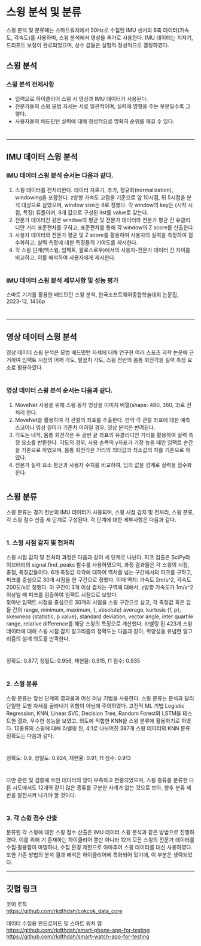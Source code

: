 스윙 분석 및 분류
===
스윙 분석 및 분류에는 스마트워치에서 50Hz로 수집된 IMU 센서의 6축 데이터(가속도, 각속도)를 사용하며, 스윙 분석에서 영상을 추가로 사용한다. IMU 데이터는 지자기, 드리프트 보정이 완료되었으며, 상수 값들은 실험적∙정성적으로 결정하였다.

스윙 분석
---
### 스윙 분석 전제사항
- 입력으로 하이클리어 스윙 시 영상과 IMU 데이터가 사용된다.
-	전문가들의 스윙 모범 자세는 서로 일관적이며, 실력에 영향을 주는 부분일수록 그렇다.
-	사용자들의 배드민턴 실력에 대해 정성적으로 명확히 순위를 매길 수 있다.   
#
***
IMU 데이터 스윙 분석
---
### IMU 데이터 스윙 분석 순서는 다음과 같다.
1.  스윙 데이터를 전처리한다. 데이터 자르기, 추가, 정규화(normalization), windowing을 포함한다. z방향 가속도 고점을 기준으로 앞 10시점, 뒤 5시점을 분석 대상으로 삼았으며, window size는 8로 정했다. 각 window의 key는 (시작 시점, 특징) 튜플이며, 8개 값으로 구성된 list를 value로 갖는다.
2.	전문가 데이터간 같은 window의 평균 및 전문가 데이터와 전문가 평균 간 유클리디안 거리 표준편차를 구하고, 표준편차를 통해 각 window의 Z score를 산출한다.
3.	사용자 데이터와 전문가 평균 및 Z score를 활용하여 사용자의 실력을 측정하여 점수화하고, 실력 측정에 대한 특징들의 기여도를 제시한다.
4.	각 스윙 단계(백스윙, 임팩트, 팔로스로우)에서의 사용자-전문가 데이터 간 차이를 비교하고, 이를 해석하여 사용자에게 제시한다.
#
### IMU 데이터 스윙 분석 세부사항 및 성능 평가   
스마트 기기를 활용한 배드민턴 스윙 분석, 한국소프트웨어종합학술대회 논문집, 2023-12, 1436p
#
***
영상 데이터 스윙 분석
---
영상 데이터 스윙 분석은 모범 배드민턴 자세에 대해 연구한 여러 스포츠 과학 논문에 근거하여  임팩트 시점의 어깨 각도, 팔꿈치 각도, 스윙 전반의 몸통 회전각을 실력 측정 요소로 활용하였다.   
#
### 영상 데이터 스윙 분석 순서는 다음과 같다.
1.  MoveNet 사용을 위해 스윙 동작 영상을 이미지 배열(shape: 480, 360, 3)로 전처리 한다.
2.	MoveNet을 활용하여 각 관절의 좌표를 추출한다. 만약 각 관절 좌표에 대한 예측 스코어나 영상 길이가 기준치 이하일 경우, 영상 분석은 반려된다.
3.	각도는 내적, 몸통 회전각은 두 골반 끝 좌표의 유클리디안 거리를 활용하여 실력 측정 요소를 반환한다. 각도의 경우, 사용 손목의 y좌표가 가장 높을 때인 임팩트 순간을 기준으로 하였으며, 몸통 회전각은 거리의 최대값과 최소값의 차를 기준으로 하였다.
4.	전문가 실력 요소 평균과 사용자 수치를 비교하여, 임의 값을 경계로 실력을 점수화 한다.   
#
스윙 분류
---
스윙 분류는 경기 전반의 IMU 데이터가 사용되며, 스윙 시점 감지 및 전처리, 스윙 분류, 각 스윙 점수 산출 세 단계로 구성된다. 각 단계에 대한 세부사항은 다음과 같다.
#
### 1. 스윙 시점 감지 및 전처리   
 스윙 시점 감지 및 전처리 과정은 다음과 같이 세 단계로 나뉜다. 피크 검출은 SciPy라이브러리의 signal.find_peaks 함수를 사용하였으며, 과정 결과물은 각 스윙의 시점, 종점, 특징값들이다. 6개 측정값 각각에 대하여 역치를 넘는 구간에서의 피크를 구하고, 피크를 중심으로 30개 시점을 한 구간으로 정했다. 이때 역치: 가속도 2m/s^2, 각속도 200도/s로 정했다.
 이 구간이 3개 이상 겹치는 구역에 대해서, z방향 가속도가 1m/s^2이상일 때 피크를 검출하여 임팩트 시점으로 보았다.   
 찾아낸 임팩트 시점을 중심으로 30개의 시점을 스윙 구간으로 삼고, 각 측정값 혹은 값들 간의 range, minimum, maximum, {, absolute} average, kurtosis {f, p}, skewness {statistic, p value}, standard deviation, vector angle, inter quartile range, relative difference를 해당 스윙의 특징으로 계산했다.
 라벨링 된 423개 스윙 데이터에 대해 스윙 시점 감지 알고리즘의 정확도는 다음과 같아, 위양성을 유념한 알고리즘의 설계 의도를 만족한다.
 # 
 정확도: 0.877, 정밀도: 0.956, 재현율: 0.915, f1 점수: 0.935
 #
### 2. 스윙 분류   
 스윙 분류는 앞선 단계의 결과물과 머신 러닝 기법을 사용한다. 스윙 분류는 분석과 달리 단일한 모범 자세를 골라내기 위함이 아님에 주의하였다. 고전적 ML 기법 Logistic Regression, KNN, Linear SVC, Decision Tree, Random Forest와 LSTM을 테스트한 결과, 우수한 성능을 보였고, 의도에 적합한 KNN을 스윙 분류에 활용하기로 하였다. 12종류의 스윙에 대해 라벨링 된, 4:1로 나뉘어진 387개 스윙 데이터의 KNN 분류 정확도는 다음과 같다.
 #
 정확도: 0.9, 정밀도: 0.924, 재현율: 0.91, f1 점수: 0.913
 #
 다만 훈련 및 검증에 쓰인 데이터의 양이 부족하고 편중되었으며, 스윙 종류를 분류한 다른 시도에서도 12개와 같이 많은 종류를 구분한 사례가 없는 것으로 보아, 향후 분류 제반을 발전시켜 나가야 할 것이다.
 #
### 3. 각 스윙 점수 산출   
분류된 각 스윙에 대한 스윙 점수 산출은 IMU 데이터 스윙 분석과 같은 방법으로 진행하였다. 이를 위해 기 존재하는 하이클리어 뿐만 아니라 12개 모든 스윙의 전문가 데이터를 수집∙활용함이 마땅하나, 수집 환경 제한으로 아마추어 스윙 데이터를 대신 사용하였다. 또한 기존 방법의 분석 결과 해석은 하이클리어에 특화되어 있기에, 이 부분은 생략되었다.

---   

깃헙 링크   
---
코어 로직   
https://github.com/rkdthdah/cokcok_data_core   
   
데이터 수집용 안드로이드 및 스마트 워치 앱   
https://github.com/rkdthdah/smart-phone-app-for-testing   
https://github.com/rkdthdah/smart-watch-app-for-testing   
